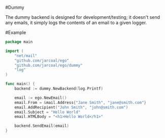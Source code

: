#Dummy

The dummy backend is designed for development/testing; it doesn't send any emails, it simply logs the contents of an email to a given logger.

#Example

```go
package main

import (
	"net/mail"
	"github.com/jarcoal/ego"
	"github.com/jarcoal/ego/dummy"
	"log"
)

func main() {
	backend := dummy.NewBackend(log.Printf)

	email := ego.NewEmail()
	email.From = &mail.Address{"Jane Smith", "jane@smith.com"}
	email.AddRecipient("John Smith", "john@smith.com")
	email.Subject = "Hello World"
	email.HTMLBody = "<h1>Hello World</h1>"

	backend.SendEmail(email)
}
```